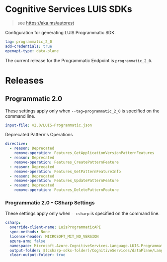 # Cognitive Services LUIS SDKs

> see https://aka.ms/autorest

Configuration for generating LUIS Programmatic SDK.

``` yaml
tag: programmatic_2_0
add-credentials: true
openapi-type: data-plane
```

The current release for the Programmatic Endpoint is `programmatic_2_0`.

# Releases

## Programmatic 2.0
These settings apply only when `--tag=programmatic_2_0` is specified on the command line.

``` yaml $(tag) == 'programmatic_2_0'
input-file: v2.0/LUIS-Programmatic.json
```

Deprecated Pattern's Operations

``` yaml $(tag) == 'programmatic_2_0'
directive:
  - reason: Deprecated
    remove-operation: Features_GetApplicationVersionPatternFeatures
  - reason: Deprecated
    remove-operation: Features_CreatePatternFeature
  - reason: Deprecated
    remove-operation: Features_GetPatternFeatureInfo
  - reason: Deprecated
    remove-operation: Features_UpdatePatternFeature
  - reason: Deprecated
    remove-operation: Features_DeletePatternFeature
```

### Programmatic 2.0 - CSharp Settings
These settings apply only when `--csharp` is specified on the command line.
``` yaml $(csharp)
csharp:
  override-client-name: LuisProgrammaticAPI
  sync-methods: None
  license-header: MICROSOFT_MIT_NO_VERSION
  azure-arm: false
  namespace: Microsoft.Azure.CognitiveServices.Language.LUIS.Programmatic
  output-folder: $(csharp-sdks-folder)/CognitiveServices/dataPlane/Language/LUIS-Programmatic/Generated
  clear-output-folder: true
```
